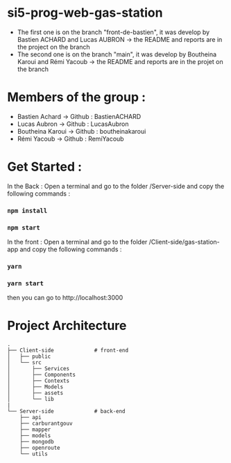 # si5-prog-web-gas-station

- The first one is on the branch "front-de-bastien", it was develop by Bastien ACHARD and Lucas AUBRON -> the README and reports are in the project on the branch
- The second one is on the branch "main", it was develop by Boutheina Karoui and Rémi Yacoub -> the README and reports are in the projet on the branch


# Members of the group :

- Bastien Achard -> Github : BastienACHARD
- Lucas Aubron -> Github : LucasAubron
- Boutheina Karoui -> Github : boutheinakaroui
- Rémi Yacoub -> Github : RemiYacoub

# Get Started : 

In the Back : Open a terminal and go to the folder /Server-side and copy the following commands :

### `npm install`

### `npm start`

In the front : Open a terminal and go to the folder /Client-side/gas-station-app and copy the following commands :

### `yarn`

### `yarn start`

then you can go to http://localhost:3000

# Project Architecture

    .
    ├── Client-side             # front-end
    │   ├── public                  
    │   └── src                    
    │       ├── Services
    │       ├── Components
    │       ├── Contexts
    │       ├── Models
    │       ├── assets
    │       └── lib
    |
    └── Server-side             # back-end
        ├── api
        ├── carburantgouv   
        ├── mapper  
        ├── models  
        ├── mongodb  
        ├── openroute  
        └── utils

